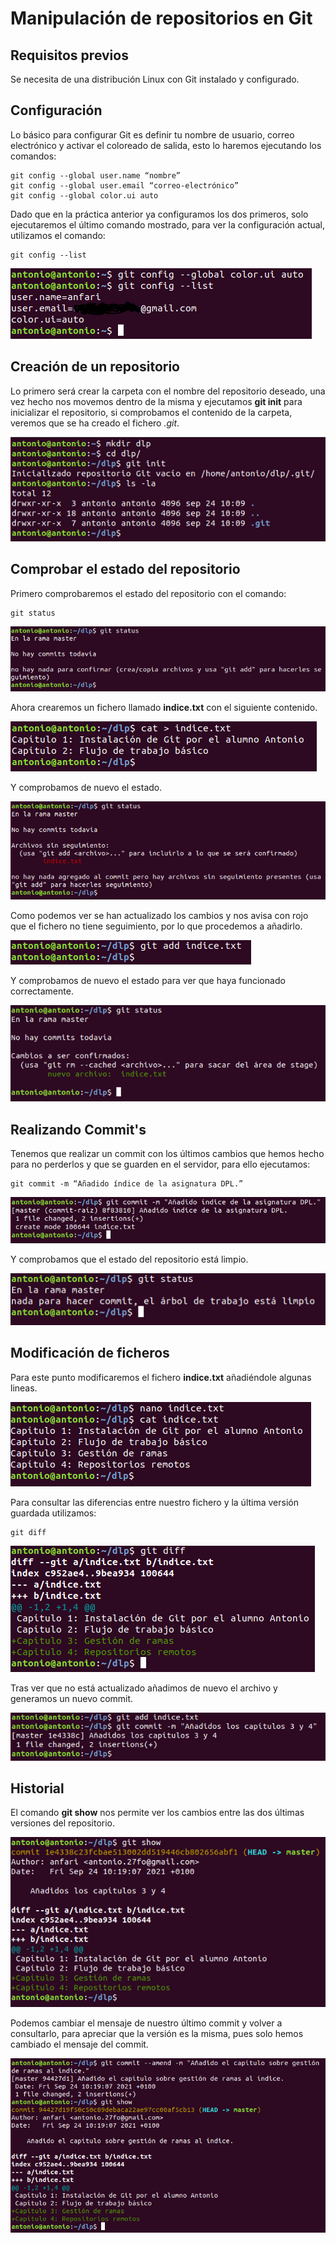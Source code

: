 # Manipulación de repositorios en Git

## Requisitos previos

Se necesita de una distribución Linux con Git instalado y configurado.

## Configuración

Lo básico para configurar Git es definir tu nombre de usuario, correo electrónico y activar el coloreado de salida, esto lo haremos ejecutando los comandos:
````
git config --global user.name “nombre”
git config --global user.email “correo-electrónico”
git config --global color.ui auto
````

Dado que en la práctica anterior ya configuramos los dos primeros, solo ejecutaremos el último comando mostrado, para ver la configuración actual, utilizamos el comando:
````
git config --list
````
![list](img/1.png)


## Creación de un repositorio

Lo primero será crear la carpeta con el nombre del repositorio deseado, una vez hecho nos movemos dentro de la misma y ejecutamos **git init** para inicializar el repositorio, si comprobamos el contenido de la carpeta, veremos que se ha creado el fichero *.git*.

![init](img/2.png)


## Comprobar el estado del repositorio

Primero comprobaremos el estado del repositorio con el comando:
````
git status
````
![satus](img/3.png)

Ahora crearemos un fichero llamado **indice.txt** con el siguiente contenido.

![creacion_fichero](img/4.png)

Y comprobamos de nuevo el estado.

![status](img/5.png)

Como podemos ver se han actualizado los cambios y nos avisa con rojo que el fichero no tiene seguimiento, por lo que procedemos a añadirlo.

![add](img/6.png)

Y comprobamos de nuevo el estado para ver que haya funcionado correctamente.

![status](img/7.png)


## Realizando Commit's

Tenemos que realizar un commit con los últimos cambios que hemos hecho para no perderlos y que se guarden en el servidor, para ello ejecutamos:
````
git commit -m “Añadido índice de la asignatura DPL.”
````
![commit](img/8.png)

Y comprobamos que el estado del repositorio está limpio.

![status](img/9.png)


## Modificación de ficheros

Para este punto modificaremos el fichero **indice.txt** añadiéndole algunas lineas.

![cat](img/10.png)

Para consultar las diferencias entre nuestro fichero y la última versión guardada utilizamos:
````
git diff
````
![diff](img/11.png)

Tras ver que no está actualizado añadimos de nuevo el archivo y generamos un nuevo commit.

![commit](img/12.png)


## Historial

El comando **git show** nos permite ver los cambios entre las dos últimas versiones del repositorio.

![show](img/13.png)

Podemos cambiar el mensaje de nuestro último commit y volver a consultarlo, para apreciar que la versión es la misma, pues solo hemos cambiado el mensaje del commit.

![commit](img/14.png)
